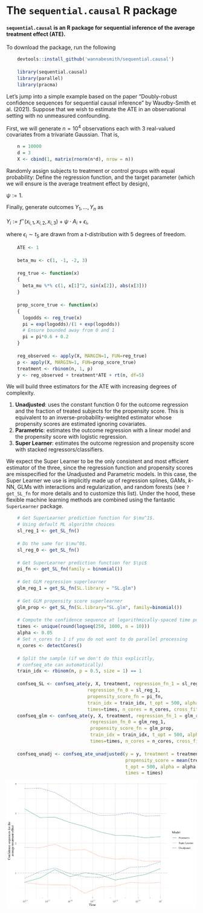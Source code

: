 # The `sequential.causal` R package 

#### `sequential.causal` is an R package for sequential inference of the average treatment effect (ATE).

To download the package, run the following

```r
    devtools::install_github('wannabesmith/sequential.causal')

    library(sequential.causal)
    library(parallel)
    library(pracma)
```

Let’s jump into a simple example based on the paper “Doubly-robust
confidence sequences for sequential causal inference” by Waudby-Smith et
al. (2021). Suppose that we wish to estimate the ATE in an observational
setting with no unmeasured confounding.

First, we will generate *n* = 10<sup>4</sup> observations each with 3
real-valued covariates from a trivariate Gaussian. That is,

```r
    n = 10000
    d = 3
    X <- cbind(1, matrix(rnorm(n*d), nrow = n))
```

Randomly assign subjects to treatment or control groups with equal
probability: Define the regression function, and the target parameter
(which we will ensure is the average treatment effect by design),

*ψ* := 1.

Finally, generate outcomes *Y*<sub>1</sub>, …, *Y*<sub>*n*</sub> as

*Y*<sub>*i*</sub> := *f*<sup>⋆</sup>(*x*<sub>*i*, 1</sub>, *x*<sub>*i*, 2</sub>, *x*<sub>*i*, 3</sub>) + *ψ* ⋅ *A*<sub>*i*</sub> + *ϵ*<sub>*i*</sub>,

where *ϵ*<sub>*i*</sub> ∼ *t*<sub>5</sub> are drawn from a
*t*-distribution with 5 degrees of freedom.

```r
    ATE <- 1

    beta_mu <- c(1, -1, -2, 3)

    reg_true <- function(x)
    {
      beta_mu %*% c(1, x[1]^2, sin(x[2]), abs(x[3]))
    }

    prop_score_true <- function(x)
    {
      logodds <- reg_true(x)
      pi = exp(logodds)/(1 + exp(logodds))
      # Ensure bounded away from 0 and 1
      pi = pi*0.6 + 0.2
    }

    reg_observed <- apply(X, MARGIN=1, FUN=reg_true)
    p <- apply(X, MARGIN=1, FUN=prop_score_true)
    treatment <- rbinom(n, 1, p)
    y <- reg_observed + treatment*ATE + rt(n, df=5)
```

We will build three estimators for the ATE with increasing degrees of
complexity.

1.  **Unadjusted**: uses the constant function 0 for the outcome
    regression and the fraction of treated subjects for the propensity
    score. This is equivalent to an inverse-probability-weighted
    estimator whose propensity scores are estimated ignoring covariates.
2.  **Parametric**: estimates the outcome regression with a linear model
    and the propensity score with logistic regression.
3.  **Super Learner**: estimates the outcome regression and propensity
    score with stacked regressors/classifiers.

We expect the Super Learner to be the only consistent and most efficient
estimator of the three, since the regression function and propensity
scores are misspecified for the Unadjusted and Parametric models. In
this case, the Super Learner we use is implicitly made up of regression
splines, GAMs, *k*-NN, GLMs with interactions and regularization, and
random forests (see `?get_SL_fn` for more details and to customize this
list). Under the hood, these flexible machine learning methods are
combined using the fantastic `SuperLearner` package.

```r
    # Get SuperLearner prediction function for $\mu^1$.
    # Using default ML algorithm choices
    sl_reg_1 <- get_SL_fn()

    # Do the same for $\mu^0$.
    sl_reg_0 <- get_SL_fn()

    # Get SuperLearner prediction function for $\pi$
    pi_fn <- get_SL_fn(family = binomial())

    # Get GLM regression superlearner
    glm_reg_1 = get_SL_fn(SL.library = "SL.glm")

    # Get GLM propensity score superlearner
    glm_prop <- get_SL_fn(SL.library="SL.glm", family=binomial())

    # Compute the confidence sequence at logarithmically-spaced time points
    times <- unique(round(logseq(250, 1000, n = 10)))
    alpha <- 0.05
    # Set n_cores to 1 if you do not want to do parallel processing
    n_cores <- detectCores()

    # Split the sample (if we don't do this explicitly,
    # confseq_ate can automatically)
    train_idx <- rbinom(n, p = 0.5, size = 1) == 1

    confseq_SL <- confseq_ate(y, X, treatment, regression_fn_1 = sl_reg_1,
                              regression_fn_0 = sl_reg_1,
                              propensity_score_fn = pi_fn,
                              train_idx = train_idx, t_opt = 500, alpha=alpha,
                              times=times, n_cores = n_cores, cross_fit = TRUE)
    confseq_glm <- confseq_ate(y, X, treatment, regression_fn_1 = glm_reg_1,
                               regression_fn_0 = glm_reg_1,
                               propensity_score_fn = glm_prop,
                               train_idx = train_idx, t_opt = 500, alpha=alpha,
                               times=times, n_cores = n_cores, cross_fit = TRUE)

    confseq_unadj <- confseq_ate_unadjusted(y = y, treatment = treatment,
                                            propensity_score = mean(treatment),
                                            t_opt = 500, alpha = alpha,
                                            times = times)
```

![](examples/Guide_to_sequential_causal_files/figure-markdown_strict/unnamed-chunk-6-1.png)
